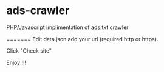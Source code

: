 # ads-crawler
PHP/Javascript implimentation of ads.txt crawler


=======
Edit data.json add your url (required http or https).

Click "Check site" 

Enjoy !!!